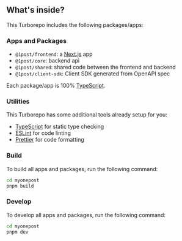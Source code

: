 ## What's inside?

This Turborepo includes the following packages/apps:

### Apps and Packages

- `@1post/frontend`: a [Next.js](https://nextjs.org/) app
- `@1post/core`: backend api
- `@1post/shared`: shared code between the frontend and backend
- `@1post/client-sdk`: Client SDK generated from OpenAPI spec

Each package/app is 100% [TypeScript](https://www.typescriptlang.org/).

### Utilities

This Turborepo has some additional tools already setup for you:

- [TypeScript](https://www.typescriptlang.org/) for static type checking
- [ESLint](https://eslint.org/) for code linting
- [Prettier](https://prettier.io) for code formatting

### Build

To build all apps and packages, run the following command:

```bash
cd myonepost
pnpm build
```

### Develop

To develop all apps and packages, run the following command:

```bash
cd myonepost
pnpm dev
```

